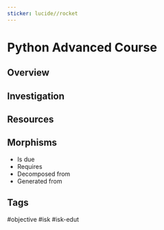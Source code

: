 ```yaml
---
sticker: lucide//rocket
---
```

# Python Advanced Course

## Overview
## Investigation

## Resources

## Morphisms
- Is due
- Requires
- Decomposed from
- Generated from

## Tags
#objective #isk #isk-edut